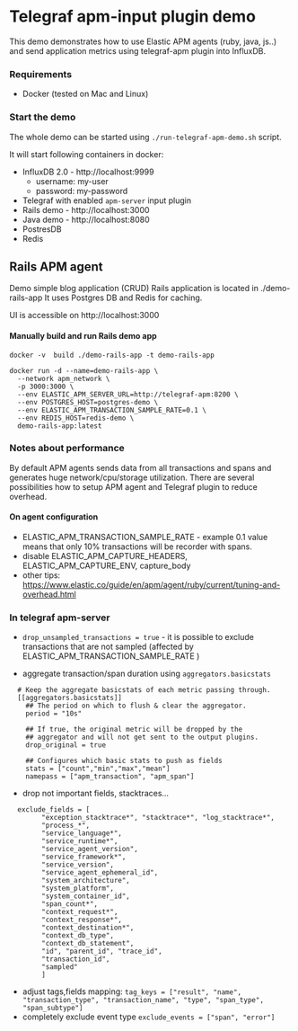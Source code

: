 # Telegraf apm-input plugin demo

This demo demonstrates how to use Elastic APM agents (ruby, java, js..) and send application metrics using telegraf-apm 
plugin into InfluxDB.

### Requirements

* Docker (tested on Mac and Linux)

### Start the demo

The whole demo can be started using  `./run-telegraf-apm-demo.sh` script.

It will start following containers in docker:

- InfluxDB 2.0 - http://localhost:9999 
  - username: my-user
  - password: my-password
- Telegraf with enabled `apm-server` input plugin 
- Rails demo - http://localhost:3000
- Java demo - http://localhost:8080
- PostresDB
- Redis

## Rails APM agent

Demo simple blog application (CRUD) Rails application is located in ./demo-rails-app
It uses Postgres DB and Redis for caching.
 
UI is accessible on http://localhost:3000

#### Manually build and run Rails demo app

```.env
docker -v  build ./demo-rails-app -t demo-rails-app

docker run -d --name=demo-rails-app \
  --network apm_network \
  -p 3000:3000 \
  --env ELASTIC_APM_SERVER_URL=http://telegraf-apm:8200 \
  --env POSTGRES_HOST=postgres-demo \
  --env ELASTIC_APM_TRANSACTION_SAMPLE_RATE=0.1 \
  --env REDIS_HOST=redis-demo \
  demo-rails-app:latest

```
### Notes about performance

By default APM agents sends data from all transactions and spans and generates huge network/cpu/storage utilization.
There are several possibilities how to setup APM agent and Telegraf plugin to reduce overhead.

#### On agent configuration
* ELASTIC_APM_TRANSACTION_SAMPLE_RATE - example 0.1 value means that only 10% transactions will be recorder with spans. 
* disable ELASTIC_APM_CAPTURE_HEADERS, ELASTIC_APM_CAPTURE_ENV, capture_body  
* other tips: https://www.elastic.co/guide/en/apm/agent/ruby/current/tuning-and-overhead.html   

### In telegraf apm-server

* `drop_unsampled_transactions = true` - it is possible to exclude transactions that are not sampled (affected by ELASTIC_APM_TRANSACTION_SAMPLE_RATE ) 

* aggregate transaction/span duration using `aggregators.basicstats`
```
  # Keep the aggregate basicstats of each metric passing through.
  [[aggregators.basicstats]]
    ## The period on which to flush & clear the aggregator.
    period = "10s"

    ## If true, the original metric will be dropped by the
    ## aggregator and will not get sent to the output plugins.
    drop_original = true

    ## Configures which basic stats to push as fields
    stats = ["count","min","max","mean"]
    namepass = ["apm_transaction", "apm_span"]
``` 

* drop not important fields, stacktraces... 
```
  exclude_fields = [
        "exception_stacktrace*", "stacktrace*", "log_stacktrace*",
        "process_*",
        "service_language*",
        "service_runtime*",
        "service_agent_version",
        "service_framework*",
        "service_version",
        "service_agent_ephemeral_id",
        "system_architecture",
        "system_platform",
        "system_container_id",
        "span_count*",
        "context_request*",
        "context_response*",
        "context_destination*",
        "context_db_type",
        "context_db_statement",
        "id", "parent_id", "trace_id",
        "transaction_id",
        "sampled"
        ]
```
* adjust tags,fields mapping: `tag_keys = ["result", "name", "transaction_type", "transaction_name", "type", "span_type", "span_subtype"]`
* completely exclude event type `exclude_events = ["span", "error"]`
